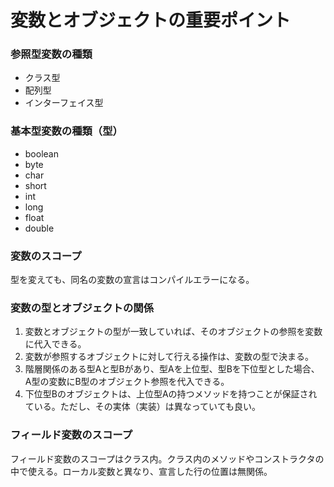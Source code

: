 ﻿# 変数とオブジェクトの重要ポイント

### 参照型変数の種類

- クラス型
- 配列型
- インターフェイス型

### 基本型変数の種類（型）

- boolean
- byte
- char
- short
- int
- long
- float
- double

### 変数のスコープ

型を変えても、同名の変数の宣言はコンパイルエラーになる。

### 変数の型とオブジェクトの関係

1. 変数とオブジェクトの型が一致していれば、そのオブジェクトの参照を変数に代入できる。
2. 変数が参照するオブジェクトに対して行える操作は、変数の型で決まる。
3. 階層関係のある型Aと型Bがあり、型Aを上位型、型Bを下位型とした場合、A型の変数にB型のオブジェクト参照を代入できる。
4. 下位型Bのオブジェクトは、上位型Aの持つメソッドを持つことが保証されている。ただし、その実体（実装）は異なっていても良い。


### フィールド変数のスコープ

フィールド変数のスコープはクラス内。クラス内のメソッドやコンストラクタの中で使える。ローカル変数と異なり、宣言した行の位置は無関係。
